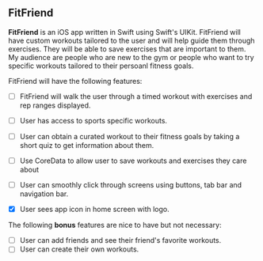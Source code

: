 ## FitFriend
**FitFriend** is an iOS app written in Swift using Swift's UIKit. FitFriend will have custom workouts tailored to the user and will help guide them through exercises. They will be able to save exercises that are important to them. My audience are people who are new to the gym or people who want to try specific workouts tailored to their persoanl fitness goals.

FitFriend will have the following features:

- [ ] FitFriend will walk the user through a timed workout with exercises and rep ranges displayed.
- [ ] User has access to sports specific workouts.
- [ ] User can obtain a curated workout to their fitness goals by taking a short quiz to get information about them.
- [ ] Use CoreData to allow user to save workouts and exercises they care about
- [ ] User can smoothly click through screens using buttons, tab bar and navigation bar.
- [x] User sees app icon in home screen with logo.


The following **bonus** features are nice to have but not necessary:

- [ ] User can add friends and see their friend's favorite workouts.
- [ ] User can create their own workouts.
